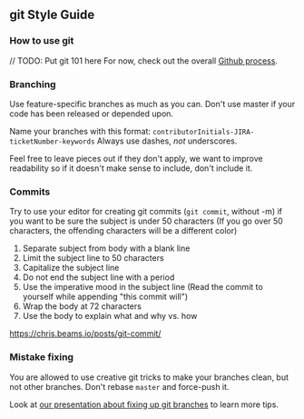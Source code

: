 ## git Style Guide

### How to use git

// TODO: Put git 101 here
For now, check out the overall [Github process](https://littlstar.atlassian.net/wiki/spaces/ARA/pages/108396680/Github+Process).

### Branching

Use feature-specific branches as much as you can. Don't use master if your code has been released or depended upon.

Name your branches with this format: `contributorInitials-JIRA-ticketNumber-keywords` Always use dashes, _not_ underscores.

Feel free to leave pieces out if they don't apply, we want to improve readability so if it doesn't make sense to include, don't include it.

### Commits

Try to use your editor for creating git commits (`git commit`, without -m) if you want to be sure the subject is under 50 characters (If you go over 50 characters, the offending characters will be a different color)

1. Separate subject from body with a blank line
2. Limit the subject line to 50 characters
3. Capitalize the subject line
4. Do not end the subject line with a period
5. Use the imperative mood in the subject line (Read the commit to yourself while appending "this commit will")
6. Wrap the body at 72 characters
7. Use the body to explain what and why vs. how

https://chris.beams.io/posts/git-commit/

### Mistake fixing

You are allowed to use creative git tricks to make your branches clean, but not other branches. Don't rebase `master` and force-push it.

Look at [our presentation about fixing up git branches](/docs/git_102.pdf) to learn more tips.
